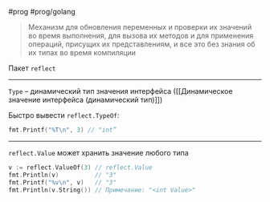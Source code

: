 #prog #prog/golang

> Механизм для обновления переменных и проверки их значений во время выполнения, для вызова их методов и для применения операций, присущих их представлениям, и все это без знания об их типах во время компиляции

Пакет `reflect`

---

`Type` – динамический тип значения интерфейса ([[Динамическое значение интерфейса (динамический тип)]])

Быстро вывести `reflect.TypeOf`:
```go
fmt.Printf("%Т\n", 3) // "int”
```

---

`reflect.Value` мо­жет хранить значение любого типа

```go
v := reflect.ValueOf(3) // reflect.Value
fmt.Println(v)          // "3"
fmt.Printf("%v\n", v)   // "З"
fmt.Println(v.String()) // Примечание: "<int Value>"
```
